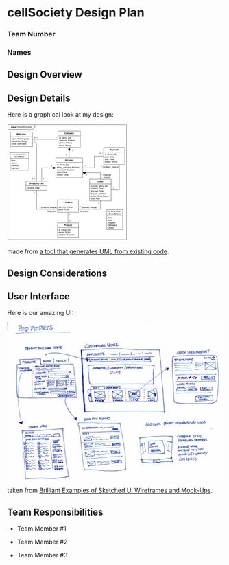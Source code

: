 # cellSociety Design Plan
### Team Number
### Names


## Design Overview


## Design Details

Here is a graphical look at my design:

![This is cool, too bad you can't see it](online-shopping-uml-example.png "An initial UI")

made from [a tool that generates UML from existing code](http://staruml.io/).


## Design Considerations


## User Interface

Here is our amazing UI:

![This is cool, too bad you can't see it](29-sketched-ui-wireframe.jpg "An alternate design")

taken from [Brilliant Examples of Sketched UI Wireframes and Mock-Ups](https://onextrapixel.com/40-brilliant-examples-of-sketched-ui-wireframes-and-mock-ups/).


## Team Responsibilities

 * Team Member #1

 * Team Member #2

 * Team Member #3
